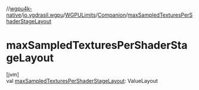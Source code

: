 //[wgpu4k-native](../../../../index.md)/[io.ygdrasil.wgpu](../../index.md)/[WGPULimits](../index.md)/[Companion](index.md)/[maxSampledTexturesPerShaderStageLayout](max-sampled-textures-per-shader-stage-layout.md)

# maxSampledTexturesPerShaderStageLayout

[jvm]\
val [maxSampledTexturesPerShaderStageLayout](max-sampled-textures-per-shader-stage-layout.md): ValueLayout
